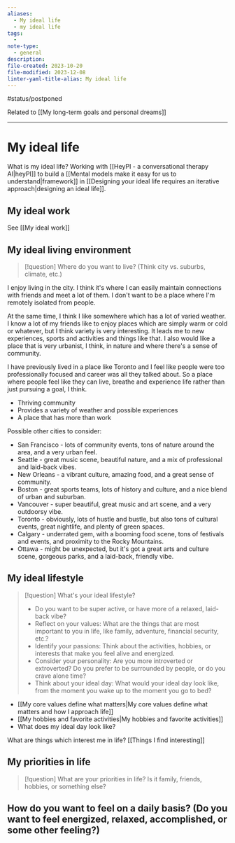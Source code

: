 ```yaml
---
aliases:
  - My ideal life
  - my ideal life
tags:
  - 
note-type:
  - general
description: 
file-created: 2023-10-20
file-modified: 2023-12-08
linter-yaml-title-alias: My ideal life
---
```


#status/postponed

Related to [[My long-term goals and personal dreams]]

---

# My ideal life

What is my ideal life? Working with [[HeyPI - a conversational therapy AI|heyPI]] to build a [[Mental models make it easy for us to understand|framework]] in [[Designing your ideal life requires an iterative approach|designing an ideal life]].

## My ideal work

See [[My ideal work]]

## My ideal living environment

> [!question] Where do you want to live?
> (Think city vs. suburbs, climate, etc.)

I enjoy living in the city. I think it's where I can easily maintain connections with friends and meet a lot of them. I don't want to be a place where I'm remotely isolated from people.

At the same time, I think I like somewhere which has a lot of varied weather. I know a lot of my friends like to enjoy places which are simply warm or cold or whatever, but I think variety is very interesting. It leads me to new experiences, sports and activities and things like that. I also would like a place that is very urbanist, I think, in nature and where there's a sense of community.

I have previously lived in a place like Toronto and I feel like people were too professionally focused and career was all they talked about. So a place where people feel like they can live, breathe and experience life rather than just pursuing a goal, I think.

- Thriving community
- Provides a variety of weather and possible experiences
- A place that has more than work

Possible other cities to consider:
- San Francisco - lots of community events, tons of nature around the area, and a very urban feel.
- Seattle - great music scene, beautiful nature, and a mix of professional and laid-back vibes.
- New Orleans - a vibrant culture, amazing food, and a great sense of community.
- Boston - great sports teams, lots of history and culture, and a nice blend of urban and suburban.
- Vancouver - super beautiful, great music and art scene, and a very outdoorsy vibe.
- Toronto - obviously, lots of hustle and bustle, but also tons of cultural events, great nightlife, and plenty of green spaces.
- Calgary - underrated gem, with a booming food scene, tons of festivals and events, and proximity to the Rocky Mountains.
- Ottawa - might be unexpected, but it's got a great arts and culture scene, gorgeous parks, and a laid-back, friendly vibe.

## My ideal lifestyle

> [!question] What's your ideal lifestyle?
> - Do you want to be super active, or have more of a relaxed, laid-back vibe?
> - Reflect on your values: What are the things that are most important to you in life, like family, adventure, financial security, etc.?
> - Identify your passions: Think about the activities, hobbies, or interests that make you feel alive and energized.
> - Consider your personality: Are you more introverted or extroverted? Do you prefer to be surrounded by people, or do you crave alone time?
> - Think about your ideal day: What would your ideal day look like, from the moment you wake up to the moment you go to bed?

- [[My core values define what matters|My core values define what matters and how I approach life]]
- [[My hobbies and favorite activities|My hobbies and favorite activities]]
- What does my ideal day look like?

What are things which interest me in life? [[Things I find interesting]]

## My priorities in life

> [!question] What are your priorities in life?
> Is it family, friends, hobbies, or something else?

## How do you want to feel on a daily basis? (Do you want to feel energized, relaxed, accomplished, or some other feeling?)
